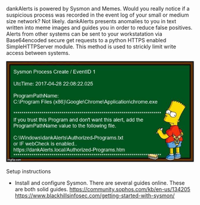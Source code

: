 dankAlerts is powered by Sysmon and Memes.  Would you really notice if a suspicious process was recorded in the event log of your small or medium size network? Not likely. dankAlerts presents anomalies to you in text written into meme images and guides you in order to reduce false positives.  Alerts from other systems can be sent to your workstatation via Base64encoded secure get requests to a python HTTPS enabled SimpleHTTPServer module. This method is used to strickly limit write access between systems.

![dankAlert](dankAlerts.jpg)

Setup instructions
- Install and configure Sysmon.
There are several guides online. These are both solid guides.
https://community.sophos.com/kb/en-us/134205
https://www.blackhillsinfosec.com/getting-started-with-sysmon/
